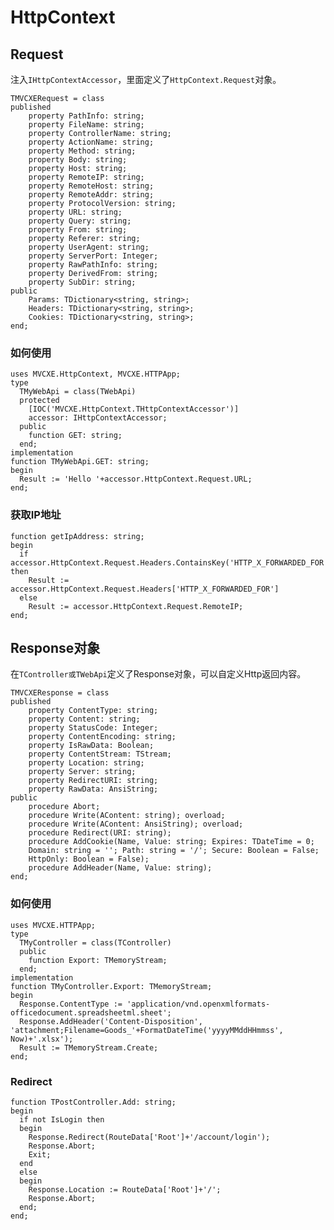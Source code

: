 # HttpContext

## Request
注入`IHttpContextAccessor`，里面定义了`HttpContext.Request`对象。

	TMVCXERequest = class
	published
		property PathInfo: string;
		property FileName: string;
		property ControllerName: string;
		property ActionName: string;
		property Method: string;
		property Body: string;
		property Host: string;
		property RemoteIP: string;
		property RemoteHost: string;
		property RemoteAddr: string;
		property ProtocolVersion: string;
		property URL: string;
		property Query: string;
		property From: string;
		property Referer: string;
		property UserAgent: string;
		property ServerPort: Integer;
		property RawPathInfo: string;
		property DerivedFrom: string;
		property SubDir: string;
	public
		Params: TDictionary<string, string>;
		Headers: TDictionary<string, string>;
		Cookies: TDictionary<string, string>;
	end;

### 如何使用

	uses MVCXE.HttpContext, MVCXE.HTTPApp;
	type
	  TMyWebApi = class(TWebApi)
	  protected
        [IOC('MVCXE.HttpContext.THttpContextAccessor')]
        accessor: IHttpContextAccessor;
	  public
        function GET: string;
	  end;
	implementation
	function TMyWebApi.GET: string;
	begin
	  Result := 'Hello '+accessor.HttpContext.Request.URL;
	end;

### 获取IP地址

	function getIpAddress: string;
	begin
	  if accessor.HttpContext.Request.Headers.ContainsKey('HTTP_X_FORWARDED_FOR') then
		Result := accessor.HttpContext.Request.Headers['HTTP_X_FORWARDED_FOR']
	  else
		Result := accessor.HttpContext.Request.RemoteIP;
	end;

## Response对象
在`TController或TWebApi`定义了Response对象，可以自定义Http返回内容。

	TMVCXEResponse = class
	published
		property ContentType: string;
		property Content: string;
		property StatusCode: Integer;
		property ContentEncoding: string;
		property IsRawData: Boolean;
		property ContentStream: TStream;
		property Location: string;
		property Server: string;
		property RedirectURI: string;
		property RawData: AnsiString;
	public
		procedure Abort;
		procedure Write(AContent: string); overload;
		procedure Write(AContent: AnsiString); overload;
		procedure Redirect(URI: string);
		procedure AddCookie(Name, Value: string; Expires: TDateTime = 0;
		Domain: string = ''; Path: string = '/'; Secure: Boolean = False;
		HttpOnly: Boolean = False);
		procedure AddHeader(Name, Value: string);
	end;

### 如何使用

	uses MVCXE.HTTPApp;
	type
	  TMyController = class(TController)
	  public
	    function Export: TMemoryStream;
	  end;
	implementation
	function TMyController.Export: TMemoryStream;
	begin
	  Response.ContentType := 'application/vnd.openxmlformats-officedocument.spreadsheetml.sheet';
	  Response.AddHeader('Content-Disposition', 'attachment;Filename=Goods_'+FormatDateTime('yyyyMMddHHmmss', Now)+'.xlsx');
	  Result := TMemoryStream.Create;
	end;

### Redirect

	function TPostController.Add: string;
	begin
	  if not IsLogin then
	  begin
		Response.Redirect(RouteData['Root']+'/account/login');
		Response.Abort;
		Exit;
	  end
	  else
	  begin
		Response.Location := RouteData['Root']+'/';
		Response.Abort;
	  end;
	end;
